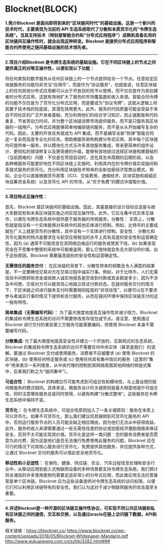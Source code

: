 # 

# Blocknet(BLOCK)

**1.简介Blocknet 是面向即将到来的“区块链间时代”的基础设施，这是一个新兴的技术时代，主要表现为当前的 API 生态系统取代了分散和本质货币化的“令牌生态系统”。当其支持技术（特别是智能合约和“分布式应用程序”）成熟到具备实用的区块链间互操作性时，就会出现这种转变。Blocknet 是提供分布式应用程序和智能合约所使用之链间基础设施的技术领先者。**

---

**2.项目介绍Blocknet 是令牌生态系统的基础设施。它在不同区块链上的节点之间提供真正的对等互操作性，以便实现以下功能：**

将任何类型的数字服务从任何区块链上的一个节点提供给另一个节点。任意给定区块链服务的功能均非充当“应用币”，而是作为“协议服务”，也就是说，任意区块链上的任何其他分布式应用都可以出于开放目的而予以使用，而不仅仅是作为其创建者的分布式应用，这就有效地扩大了服务的市场覆盖面和收入来源。智能合同令牌的功能不仅仅是为了货币化分布式应用，而是要成为“协议令牌”，这就从逻辑上将其置于技术栈的较底层，其潜在效用更大。此外，服务的代码质量可能会受益于来自不同社区的广泛开发者基础，充分利用他们的综合学习知识，防止链膨胀和代码重复，节省劳动力时间，并为整个区块链消费市场提供服务，而不是只服务其区块链的一组用户。分布式应用能够简单地编排链间服务，而不是从头开始编写复杂的代码。因此，主要的开发任务就成为 API 集成，而不是编写全新“防弹”智能合同这一复杂而高度专业化的任务。借助微服务架构构建分布式应用，其中每个区块链均可提供单一服务，并以模块化方式与许多其他服务集成，带来更简单的组件设计、更轻松的错误修复以及更简便的升级。能够有效地绕过选择区块链构建基础的（当前困难的）问题 - 不仅是在项目启动时，还在其生命周期的后期阶段，以及各种微服务可能更好地在不同区块链上实施时。利用其内在的令牌价值实现链间和多链式服务的货币化。充分利用区块链技术带来的全新加密经济型商业模式。例如，企业可以直接根据货币政策（ICO、交易费用、通缩经济、区块奖励和超级区块自筹资金系统）以及货币化 API 的市场，从“优于免费”的模式中提取价值。

---

**3.项目特点互操作性：**

首先，Blocknet 是区块链间的基础设施。因此，其最直接的设计目标应该是与绝大多数现有和未来区块链实施之间实现互操作性。此外，它应与集中式实体互操作，以便在令牌生态系统中提供基于服务器的传统服务。分散性：
实质上，分散性就是指没有一个实体能够对系统中的其他实体进行控制。例如，比特币的主要成就在广义上就是货币的分散性，其中没有一个实体进行控制。安全性：
分散化和货币化服务的特点是要求在与航空应用相当的水平上具有高度的安全性和运营确定性，因为 (a) 通常不可能改变在其网络边缘运行的服务或使其下线，(b) 如果发现资金在不受集中整顿的系统中可能被盗用，那么它很快就会失去大部分的价值。出于这些原因，Blocknet 需要最高级别的安全性和运营确定性。

**无需信任的服务交付：**
在区块链的背景下，分散性带来的频繁且令人满意的结果是，不一定要确信交易对方在交易过程中诚实行事。例如，对于比特币，人们无需信任中间商转账资金或收款人诚实地报告是否收到付款或其金额是多少，因为不涉及中间商，交易对方可以极具信心地独立验证付款状态。在链间服务交付的情况下，于区块链之间进行服务支付时需要相同程度的“非信任性”，以便可以在不要求参与者诚实行事的情况下提供和支付服务，从而在链间环境中保持区块链支付的这一独有特性。

**简单集成（无需编写代码）：**
为了最大限度地提高互操作性并减少阻力，Blocknet 的集成和令牌生态系统的访问不需要修改库存钱包或节点。请注意，使用通过 Blocknet 进行交付的某些第三方服务可能需要编码，但使用 Blocknet 本身不需要编写代码。

**分散集成:**
为了最大限度地提高安全性并建立一个开放的、互联网式的生态系统，Blocknet 的集成和令牌生态系统的访问不需要任何中央实体（甚至是我们）的调解。要通过 Blocknet 交付或使用服务，消费者不应被要求 (a) 使用 Blocknet 的区块链、(b) 使用任何特定服务或 (c) 使用任何具有集中效应的服务（这里的“集中”用来表示一系列情景，从中央代理的控制到其网络周围其他网络的侧链式集中，后者我们称之为“链间集中”）。

**可组合性：**
Blocknet 的构建应尽可能考虑到可组合性和模块性，与上面设想的链间微服务的模式相同。具体来说，微服务设计的关键原则是最大限度地提升可组合性，同时注意哪些服务总是同时使用，以避免构建“分散式整体”。这些服务在令牌生态系统中保持不变。

**货币化：**
在令牌生态系统中，可组合性原则加入了一条关键原则：服务在本质上可以货币化。如果不可货币化，那么我们建议将其捆绑到可货币化服务的 API 中，否则运行服务节点的人员可能会缺乏相应理由，因为他们无法从中获得收益。此外，服务的收入来源需要通过一些无需信任度的协议或加密经济激励措施来保证安全，否则不太可能实现其价值。货币化是这样一类问题：您的服务消费者是否愿意为此付费，因为这是他们是否无法强行免费使用此服务的问题。Blocknet 应在可行的情况下对其核心服务进行货币化，免费提供其他服务，并应提供各种方式，让通过 Blocknet 交付的服务可以借此安全地货币化。

**移动性和小足迹性：**
在保险、健康、供应链、农业、汽车远程信息处理和安全行业中，从移动应用到嵌入式物联网设备的多种场景都支持令牌生态系统。我们预计将会涌现的许多使用案例均需要足迹非常小的分布式应用，而此类应用无法托管甚至是单个区块链。Blocknet 应为这些设备提供对令牌生态系统的访问权限，以便它们可以利用区块链特有的安全性，我们认为这对于减少物联网服务的攻击面至关重要。

---

**4.评述Blocknet是一种开源的区块链互操作性协议，可实现不同公共区块链和私有区块链之间的通信，交互和交换，以及通过oracle在链上访问链下数据，API和服务。**

相关链接：https://blocknet.co/
https://www.blocknet.co/wp-content/uploads/2018/05/Blocknet-Whitepaper-Mandarin.pdf
http://www.qukuaiwang.com.cn/szhb/3282.html###


